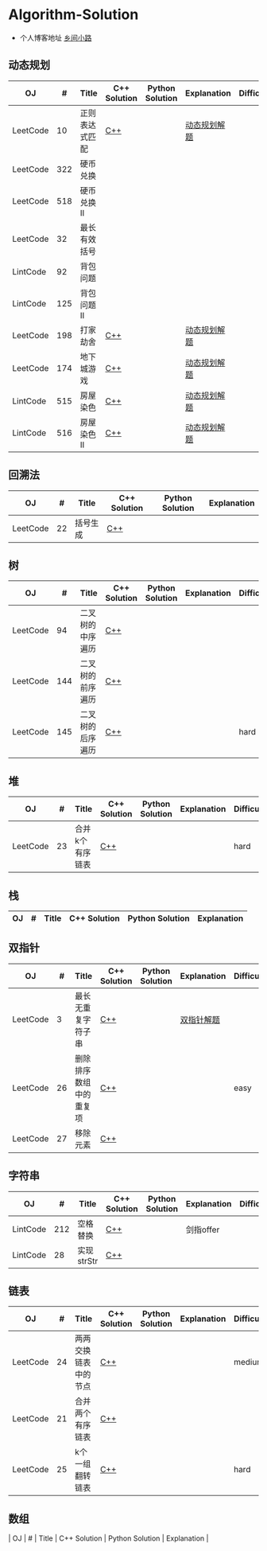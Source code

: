 # Algorithm-Solution

- 个人博客地址 [乡间小路](http://www.flyrie.top)

## 动态规划
| OJ       | #   | Title          | C++ Solution                                                                                                                   | Python Solution | Explanation                                                                           | Difficuty |
| -------- | --- | -------------- | ------------------------------------------------------------------------------------------------------------------------------ | --------------- | ------------------------------------------------------------------------------------- | --------- |
| LeetCode | 10  | 正则表达式匹配 | [C++](https://github.com/feipxyz/Algorithm-Solution/blob/master/Dynamic%20Programming/RegularExpressionMatching.cpp)           |                 | [动态规划解题](http://flyrie.top/2018/08/15/Dynamic_Programming_Algorithm_Solutions/) |           |
| LeetCode | 322 | 硬币兑换       |                                                                                                                                |                 |                                                                                       |           |
| LeetCode | 518 | 硬币兑换 II    |                                                                                                                                |                 |                                                                                       |           |
| LeetCode | 32  | 最长有效括号   |                                                                                                                                |                 |                                                                                       |           |
| LintCode | 92  | 背包问题       |                                                                                                                                |                 |                                                                                       |           |
| LintCode | 125 | 背包问题 II    |                                                                                                                                |                 |                                                                                       |           |
| LeetCode | 198 | 打家劫舍       | [C++](https://github.com/feipxyz/Algorithm-Solution/blob/master/Dynamic%20Programming/HouseRobber.cpp)                         |                 | [动态规划解题](http://flyrie.top/2018/08/15/Dynamic_Programming_Algorithm_Solutions/) |           |
| LeetCode | 174 | 地下城游戏     | [C++](https://github.com/feipxyz/Algorithm-Solution/blob/master/Dynamic%20Programming/DungeonGame.cpp)                         |                 | [动态规划解题](http://flyrie.top/2018/08/15/Dynamic_Programming_Algorithm_Solutions/) |           |
| LintCode | 515 | 房屋染色       | [C++](https://github.com/feipxyz/Algorithm-Solution/blob/master/Dynamic%20Programming/PaintHouse.cpp)                          |                 | [动态规划解题](http://flyrie.top/2018/08/15/Dynamic_Programming_Algorithm_Solutions/) |           |
| LintCode | 516 | 房屋染色 II    | [C++](https://github.com/feipxyz/Algorithm-Solution/blob/master/Two%20Pointers/LongestSubstringWithoutRepeatingCharacters.cpp) |                 | [动态规划解题](http://flyrie.top/2018/08/15/Dynamic_Programming_Algorithm_Solutions/) |           |

## 回溯法
| OJ       | #   | Title    | C++ Solution                                                                                       | Python Solution | Explanation |
| -------- | --- | -------- | -------------------------------------------------------------------------------------------------- | --------------- | ----------- |
| LeetCode | 22  | 括号生成 | [C++](https://github.com/feipxyz/Algorithm-Solution/blob/master/BackTrack/GenerateParenthesis.cpp) |                 |             |

## 树
| OJ       | #   | Title            | C++ Solution                                                                                           | Python Solution | Explanation | Difficuty |
| -------- | --- | ---------------- | ------------------------------------------------------------------------------------------------------ | --------------- | ----------- | --------- |
| LeetCode | 94  | 二叉树的中序遍历 | [C++](https://github.com/feipxyz/Algorithm-Solution/blob/master/Tree/BinaryTreeInorderTraversal.cpp)   |                 |             |           |
| LeetCode | 144 | 二叉树的前序遍历 | [C++](https://github.com/feipxyz/Algorithm-Solution/blob/master/Tree/BinaryTreePreorderTraversal.cpp)  |                 |             |           |
| LeetCode | 145 | 二叉树的后序遍历 | [C++](https://github.com/feipxyz/Algorithm-Solution/blob/master/Tree/BinaryTreePostorderTraversal.cpp) |                 |             | hard      |

## 堆
| OJ       | #   | Title           | C++ Solution                                                                                | Python Solution | Explanation | Difficuty |
| -------- | --- | --------------- | ------------------------------------------------------------------------------------------- | --------------- | ----------- | --------- |
| LeetCode | 23  | 合并k个有序链表 | [C++](https://github.com/feipxyz/Algorithm-Solution/blob/master/Heap/MergekSortedLists.cpp) |                 |             | hard      |


## 栈
| OJ       | #   | Title        | C++ Solution | Python Solution | Explanation |
| -------- | --- | ------------ | ------------ | --------------- | ----------- |

## 双指针
| OJ       | #   | Title                  | C++ Solution                                                                                                                   | Python Solution | Explanation                                                                  | Difficuty |
| -------- | --- | ---------------------- | ------------------------------------------------------------------------------------------------------------------------------ | --------------- | ---------------------------------------------------------------------------- | --------- |
| LeetCode | 3   | 最长无重复字符子串     | [C++](https://github.com/feipxyz/Algorithm-Solution/blob/master/Two%20Pointers/LongestSubstringWithoutRepeatingCharacters.cpp) |                 | [双指针解题](http://flyrie.top/2018/08/15/Two_Pointers_Algorithm_Solutions/) |           |
| LeetCode | 26  | 删除排序数组中的重复项 | [C++](https://github.com/feipxyz/Algorithm-Solution/blob/master/Two%20Pointers/RemoveDuplicatesFromSortedArray.cpp)            |                 |                                                                              | easy      |
| LeetCode | 27  | 移除元素               | [C++](https://github.com/feipxyz/Algorithm-Solution/blob/master/Two%20Pointers/RemoveElement.cpp)                              |                 |                                                                              |           |

## 字符串
| OJ       | #   | Title      | C++ Solution                                                                                 | Python Solution | Explanation | Difficuty |
| -------- | --- | ---------- | -------------------------------------------------------------------------------------------- | --------------- | ----------- | --------- |
| LintCode | 212 | 空格替换   | [C++](https://github.com/feipxyz/Algorithm-Solution/blob/master/String/SpaceReplacement.cpp) |                 | 剑指offer   |           |
| LintCode | 28  | 实现strStr | [C++](https://github.com/feipxyz/Algorithm-Solution/blob/master/String/ImplementStrstr.cpp)  |                 |             |           |

## 链表
| OJ       | #   | Title                | C++ Solution                                                                                            | Python Solution | Explanation | Difficuty |
| -------- | --- | -------------------- | ------------------------------------------------------------------------------------------------------- | --------------- | ----------- | --------- |
| LeetCode | 24  | 两两交换链表中的节点 | [C++](https://github.com/feipxyz/Algorithm-Solution/blob/master/Linked%20List/SwapNodesInPairs.cpp)     |                 |             | medium    |
| LeetCode | 21  | 合并两个有序链表     | [C++](https://github.com/feipxyz/Algorithm-Solution/blob/master/Linked%20List/MergeTwoSortedLists.cpp)  |                 |             |           |
| LeetCode | 25  | k个一组翻转链表      | [C++](https://github.com/feipxyz/Algorithm-Solution/blob/master/Linked%20List/ReverseNodesInkGroup.cpp) |                 |             | hard      |

## 数组
| OJ       | #   | Title                       | C++ Solution | Python Solution | Explanation |
